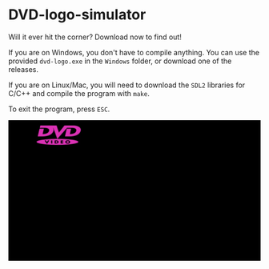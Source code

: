 # DVD-logo-simulator

Will it ever hit the corner? Download now to find out!

If you are on Windows, you don't have to compile anything. You can use the provided `dvd-logo.exe` in the `Windows` folder, or download one of the releases.

If you are on Linux/Mac, you will need to download the `SDL2` libraries for C/C++ and compile the program with `make`. 

To exit the program, press `ESC`.


![DVD-Logo-Sim](img/for_readme/dvd-logo-simulator.gif)

